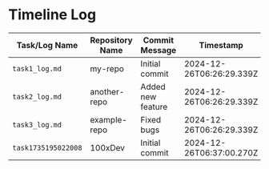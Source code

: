 # Timeline Log
| Task/Log Name       | Repository Name         | Commit Message                            | Timestamp              |
|----------------------|-------------------------|-------------------------------------------|------------------------|
| `task1_log.md`       | my-repo                | Initial commit                            | 2024-12-26T06:26:29.339Z    |
| `task2_log.md`       | another-repo           | Added new feature                         | 2024-12-26T06:26:29.339Z  |
| `task3_log.md`       | example-repo           | Fixed bugs                                | 2024-12-26T06:26:29.339Z  |
| `task1735195022008` | 100xDev | Initial commit | 2024-12-26T06:37:00.270Z |
